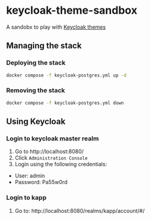 # keycloak-theme-sandbox

A sandobx to play with [Keycloak themes](https://www.keycloak.org/docs/latest/server_development/#_themes)

## Managing the stack

### Deploying the stack

```bash
docker compose -f keycloak-postgres.yml up -d
```

### Removing the stack

```bash
docker compose -f keycloak-postgres.yml down
```

## Using Keycloak

### Login to keycloak master realm

1. Go to http://localhost:8080/
2. Click `Administration Console`
3. Login using the following credentials:
  
  - User: admin
  - Password: Pa55w0rd

### Login to kapp

1. Go to: http://localhost:8080/realms/kapp/account/#/
